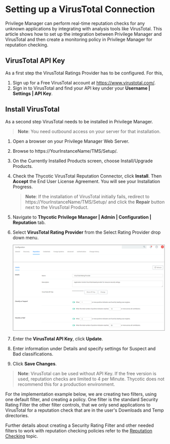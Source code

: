 [title]: # (VirusTotal)
[tags]: # (integration)
[priority]: # (4)
# Setting up a VirusTotal Connection

<!-- TODO: Per Mike new PBI to update this page -->
Privilege Manager can perform real-time reputation checks for any unknown applications by integrating with analysis tools like VirusTotal. This article shows how to set up the integration between Privilege Manager and VirusTotal and then create a monitoring policy in Privilege Manager for reputation checking.

## VirusTotal API Key

As a first step the VirusTotal Ratings Provider has to be configured. For this,

1. Sign up for a Free VirusTotal account at https://www.virustotal.com/.
1. Sign in to VirusTotal and find your API key under your __Username | Settings | API Key__.  

## Install VirusTotal

As a second step VirusTotal needs to be installed in Privilege Manager. 

> **Note**: You need outbound access on your server for that installation.

1. Open a browser on your Privilege Manager Web Server.
1. Browse to https://YourInstanceName/TMS/Setup/.
1. On the Currently Installed Products screen, choose Install/Upgrade Products.
1. Check the Thycotic VirusTotal Reputation Connector, click __Install__. Then __Accept__ the End User License Agreement. You will see your Installation Progress.

   > **Note**: If the installation of VirusTotal initially fails, redirect to https://YourInstanceName/TMS/Setup/ and click the __Repair__ button next to the VirusTotal Product.
1. Navigate to __Thycotic Privilege Manager | Admin | Configuration | Reputation__ tab.
1. Select __VirusTotal Rating Provider__ from the Select Rating Provider drop down menu.

   ![Select Rating Provider: VirusTotal Rating Provider](../../reputation/images/virustotal.png "Select Rating Provider: VirusTotal Rating Provider")
1. Enter the __VirusTotal API Key__, click __Update__.
1. Enter information under Details and specify settings for Suspect and Bad classifications.
1. Click __Save Changes__.

>**Note**:
>VirusTotal can be used without API Key. If the free version is used, reputation checks are limited to 4 per Minute. Thycotic does not recommend this for a production environment.

For the implementation example below, we are creating two filters, using one default filter, and creating a policy. One filter is the standard Security Rating Filter the other filter controls, that we only send applications to VirusTotal for a reputation check that are in the user's Downloads and Temp directories.

Further details about creating a Security Rating Filter and other needed filters to work with reputation checking policies refer to the [Reputation Checking](../../../../computer-groups/app-control/examples/monitor/reputation.md) topic.
